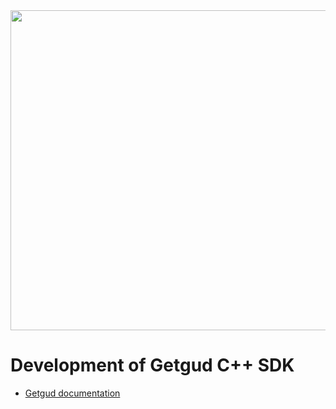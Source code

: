 <div align="center">
  <img style="width: 512px" src="https://getgud-public-content.s3.amazonaws.com/gg-cover.png">
</div>

# Development of Getgud C++ SDK

- [Getgud documentation](https://github.com/getgud-io/getgud-docs/tree/main)
